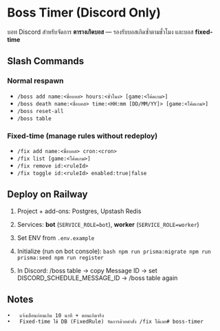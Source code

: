 # Boss Timer (Discord Only)

บอท Discord สำหรับจัดการ **ตารางเกิดบอส** — รองรับบอสเกิดซ้ำตามชั่วโมง และบอส **fixed-time**

## Slash Commands

### Normal respawn
- `/boss add name:<ชื่อบอส> hours:<ชั่วโมง> [game:<โค้ดเกม>]`
- `/boss death name:<ชื่อบอส> time:<HH:mm [DD/MM/YY]> [game:<โค้ดเกม>]`
- `/boss reset-all`
- `/boss table`

### Fixed-time (manage rules without redeploy)
- `/fix add name:<ชื่อบอส> cron:<cron>`
- `/fix list [game:<โค้ดเกม>]`
- `/fix remove id:<ruleId>`
- `/fix toggle id:<ruleId> enabled:true|false`

## Deploy on Railway
1) Project + add-ons: Postgres, Upstash Redis
2) Services: **bot** (`SERVICE_ROLE=bot`), **worker** (`SERVICE_ROLE=worker`)
3) Set ENV from `.env.example`
4) Initialize (run on bot console):
``bash
npm run prisma:migrate
npm run prisma:seed
npm run register ``

5) In Discord: /boss table → copy Message ID → set DISCORD_SCHEDULE_MESSAGE_ID → /boss table again

## Notes
	•	แจ้งเตือนก่อนเกิด 10 นาที + ตอนเกิดจริง
	•	Fixed-time ใช้ DB (FixedRule) จัดการด้วยคำสั่ง /fix ได้เลย# boss-timer

